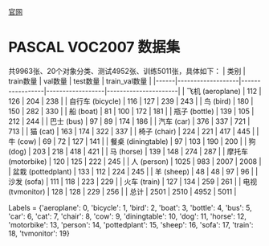 [官网](http://host.robots.ox.ac.uk/pascal/VOC/voc2007/index.html)



# PASCAL VOC2007 数据集
共9963张、20个对象分类、测试4952张、训练5011张，具体如下：
| 类别 | train数量 | val数量 | test数量 | train_val数量 |
|------|-------------------|-----------------|------------------|----------------------|
| 飞机 (aeroplane) | 112 | 126 | 204 | 238 |
| 自行车 (bicycle) | 116 | 127 | 239 | 243 |
| 鸟 (bird) | 180 | 150 | 282 | 330 |
| 船 (boat) | 81 | 100 | 172 | 181 |
| 瓶子 (bottle) | 139 | 105 | 212 | 244 |
| 巴士 (bus) | 97 | 89 | 174 | 186 |
| 汽车 (car) | 376 | 337 | 721 | 713 |
| 猫 (cat) | 163 | 174 | 322 | 337 |
| 椅子 (chair) | 224 | 221 | 417 | 445 |
| 牛 (cow) | 69 | 72 | 127 | 141 |
| 餐桌 (diningtable) | 97 | 103 | 190 | 200 |
| 狗 (dog) | 203 | 218 | 418 | 421 |
| 马 (horse) | 139 | 148 | 274 | 287 |
| 摩托车 (motorbike) | 120 | 125 | 222 | 245 |
| 人 (person) | 1025 | 983 | 2007 | 2008 |
| 盆栽 (pottedplant) | 133 | 112 | 224 | 245 |
| 羊 (sheep) | 48 | 48 | 97 | 96 |
| 沙发 (sofa) | 111 | 118 | 223 | 229 |
| 火车 (train) | 127 | 134 | 259 | 261 |
| 电视 (tvmonitor) | 128 | 128 | 229 | 256 |
| 总计 | 2501 | 2510 | 4952 | 5011 |



Labels = {'aeroplane': 0, 'bicycle': 1, 'bird': 2, 'boat': 3, 'bottle': 4, 'bus': 5, 
              'car': 6, 'cat': 7, 'chair': 8, 'cow': 9, 'diningtable': 10, 'dog': 11, 
              'horse': 12, 'motorbike': 13, 'person': 14, 'pottedplant': 15, 'sheep': 16, 
              'sofa': 17, 'train': 18, 'tvmonitor': 19}
